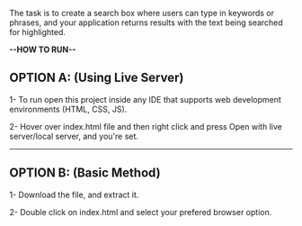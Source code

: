 The task is to create a search box where users can type in keywords or phrases, and your application returns results with the text being searched for highlighted.

<b>--HOW TO RUN--</b>

OPTION A: (Using Live Server)
---------------------------------------------------------------------------------------
1- To run open this project inside any IDE that supports web development environments (HTML, CSS, JS).

2- Hover over index.html file and then right click and press Open with live server/local server, and you're set.

---------------------------------------------------------------------------------------

OPTION B: (Basic Method)
---------------------------------------------------------------------------------------
1- Download the file, and extract it.

2- Double click on index.html and select your prefered browser option.
